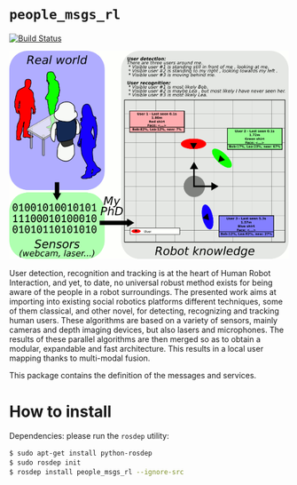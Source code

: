 # `people_msgs_rl`

[![Build Status](https://travis-ci.org/UC3MSocialRobots/people_msgs.svg)](https://travis-ci.org/UC3MSocialRobots/people_msgs_rl)

![foo](doc/divulgacion.png)

User detection, recognition and tracking is at the heart of Human Robot
Interaction, and yet, to date, no universal robust method exists for being
aware of the people in a robot surroundings. The presented work aims at
importing into existing social robotics platforms different techniques, some
of them classical, and other novel, for detecting, recognizing and tracking
human users. These algorithms are based on a variety of sensors, mainly
cameras and depth imaging devices, but also lasers and microphones. The
results of these parallel algorithms are then merged so as to obtain a
modular, expandable and fast architecture. This results in a local user
mapping thanks to multi-modal fusion.

This package contains the definition of the messages and services.

How to install
==============

Dependencies: please run the ```rosdep``` utility:

```bash
$ sudo apt-get install python-rosdep
$ sudo rosdep init
$ rosdep install people_msgs_rl --ignore-src
```
